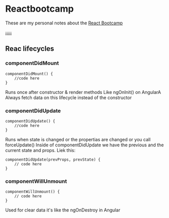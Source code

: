 # Reactbootcamp 
These are my personal notes about the [React Bootcamp](https://www.udemy.com/course/modern-react-bootcamp/learn/lecture/14375952#overview)

¡¡¡¡¡

## Reac lifecycles
### componentDidMount
```
componentDidMount() {
    //code here
}
```
Runs once after constructor & render methods
Like ngOnInit() on AngularA
Always fetch data on this lifecycle instead of the constructor

### componentDidUpdate
```
componentDidUpdate() {
    //code here
}
```
Runs when state is changed or the propertias are changed
or you call forceUpdate()
Inside of componentDidUpdate we have the previous and the current state
and props. Liek this:

```
componentDidUpdate(prevProps, prevState) {
    // code here
}
```

### componentWillUnmount
```
componentWillUnmount() {
    // code here
}
```
Used for clear data
it's like the ngOnDestroy in Angular
